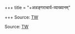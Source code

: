 +++
title = "+अन्नङ्गराचार्य-व्याख्यानम्"

+++
Source: [TW](https://docs.google.com/viewer?url=http://www.sanskritworld.in/public/assets/book/book_50e1170d3a0e2.txt)

Source: [TW](https://www.ebharatisampat.in/readbook3?bookid=MDA0MjcxODEyNDgxMzA0&pageno=MjI0MjQyNjk5NTk=)